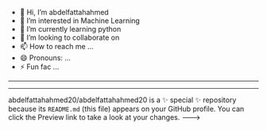  - 👋 Hi, I’m abdelfattahahmed
- 👀 I’m interested in Machine Learning
- 🌱 I’m currently learning python
- 💞️ I’m looking to collaborate on 
- 📫 How to reach me ...
- 😄 Pronouns: ...
- ⚡ Fun fac ...
- ---------------------------------------
- --------------------------------------
abdelfattahahmed20/abdelfattahahmed20 is a ✨ special ✨ repository because its `README.md` (this file) appears on your GitHub profile.
You can click the Preview link to take a look at your changes.
--->
